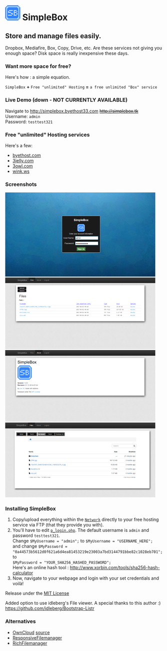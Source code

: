 # ![logo](Network/src/logo48.png) SimpleBox

Store and manage files easily.
------------------------------

Dropbox, Mediafire, Box, Copy, Drive, etc. Are these services not giving you enough space? Disk space is really inexpensive these days. 

### Want more space for free?
Here's how : a simple equation.

`SimpleBox` **+** `Free "unlimited" Hosting` **=** `a free unlimited "Box" service`

### Live Demo (down - NOT CURRENTLY AVAILABLE)
Navigate to http://simplebox.byethost33.com  <strike>http://simplebox.tk</strike>  
Username: `admin`  
Password: `testtest321`  

### Free "unlimited" Hosting services
Here's a few:

- [byethost.com](http://byethost.com/)
- [3jelly.com](http://www.3jelly.com/)
- [3owl.com](http://www.3owl.com/)
- [wink.ws](http://wink.ws/)
  
### Screenshots
![Screen01](/Screenshots/s1.png)  
![Screen02](/Screenshots/s2.png)  
![Screen03](/Screenshots/s3.png)  
![Screen03](/Screenshots/s4.png)  
  
### Installing SimpleBox
1. Copy/upload everything within the [`Network`](Network) directly to your free hosting service via FTP (that they provide you with).
2. You'll have to edit [`p_login.php`](Network/p_login.php). The default username is `admin` and password `testtest321`.  
    Change `$MyUsername = "admin";` to `$MyUsername = "USERNAME_HERE";`  
    and change `$MyPassword = "0a44573b5612d0f621a6d4ea81453219e23003a7bd3144791bbe82c1028eb701";` to  
    `$MyPassword = "YOUR_SHA256_HASHED_PASSWORD";`  
    Here's an online hash tool : http://www.xorbin.com/tools/sha256-hash-calculator
3. Now, navigate to your webpage and login with your set credentials and voilà!

Release under the [MIT License](LICENSE)

Added option to use idleberg's File viewer.
A special thanks to this author :)
https://github.com/idleberg/Bootstrap-Listr

  
### Alternatives
- [OwnCloud](https://owncloud.org/) [source](https://github.com/owncloud/core)
- [ResponsiveFilemanager](https://github.com/trippo/ResponsiveFilemanager)
- [RichFilemanager](https://github.com/servocoder/RichFilemanager)
